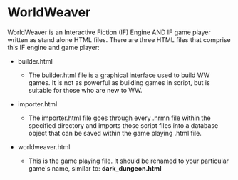 # WorldWeaver
WorldWeaver is an Interactive Fiction (IF) Engine AND IF game player written as stand alone HTML files. There are three HTML files that comprise this IF engine and game player:

* builder.html
    * The builder.html file is a graphical interface used to build WW games. It is not as powerful as building games in script, but is suitable for those who are new to WW.

* importer.html
    * The importer.html file goes through every .nrmn file within the specified directory and imports those script files into a database object that can be saved within the game playing .html file.

* worldweaver.html
    * This is the game playing file. It should be renamed to your particular game's name, similar to: **dark_dungeon.html**
